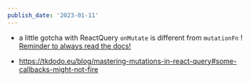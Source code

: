 ```yaml
---
publish_date: '2023-01-11'
---
```

- a little gotcha with ReactQuery `onMutate` is different from `mutationFn` ! [Reminder to always read the docs!](https://react-query-v3.tanstack.com/reference/useMutation)

- https://tkdodo.eu/blog/mastering-mutations-in-react-query#some-callbacks-might-not-fire
